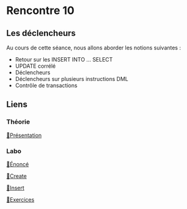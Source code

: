 # Rencontre 10

## Les déclencheurs

Au cours de cette séance, nous allons aborder les notions suivantes : 
* Retour sur les INSERT INTO ... SELECT
* UPDATE corrélé
* Déclencheurs
* Déclencheurs sur plusieurs instructions DML
* Contrôle de transactions

## Liens

### Théorie

[🔗Présentation](@site/static/powerpoint/420-4D5_R10_declencheurs.pdf)

### Labo

[🔗Énoncé](@site/static/exos/420-4D5_R10_Labo_Énoncé.docx)

[🔗Create](@site/static/exos/420-4D5_R10_Labo_create.sql)

[🔗Insert](@site/static/exos/420-4D5_R10_Labo_insert.sql)

[🔗Exercices](@site/static/exos/420-4D5_R10_Labo_trigger_et_fonction.sql)
